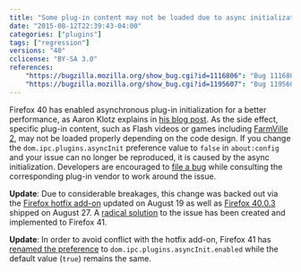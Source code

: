 ```yaml
---
title: "Some plug-in content may not be loaded due to async initialization"
date: "2015-08-12T22:39:43-04:00"
categories: ["plugins"]
tags: ["regression"]
versions: "40"
cclicense: "BY-SA 3.0"
references:
    "https://bugzilla.mozilla.org/show_bug.cgi?id=1116806": "Bug 1116806 - Let Asynchronous Plugin Initialization ride the train"
    "https://bugzilla.mozilla.org/show_bug.cgi?id=1195607": "Bug 1195607 - Async Plugin Init compatibility issues found on release channel"
---
```

Firefox 40 has enabled asynchronous plug-in initialization for a better performance, as Aaron Klotz explains in [his blog post](http://dblohm7.ca/blog/2014/06/17/asynchronous-plugin-initialization-an-introduction/). As the side effect, specific plug-in content, such as Flash videos or games including [FarmVille 2](https://bugzilla.mozilla.org/show_bug.cgi?id=1194958), may not be loaded properly depending on the code design. If you change the `dom.ipc.plugins.asyncInit` preference value to `false` in `about:config` and your issue can no longer be reproduced, it is caused by the async initialization. Developers are encouraged to [file a bug](https://bugzilla.mozilla.org/enter_bug.cgi?product=Core&component=Plug-ins&blocked=1195607) while consulting the corresponding plug-in vendor to work around the issue.

**Update**: Due to considerable breakages, this change was backed out via the [Firefox hotfix add-on](https://bugzilla.mozilla.org/show_bug.cgi?id=1196000) updated on <time datetime="2015-08-19">August 19</time> as well as [Firefox 40.0.3](https://bugzilla.mozilla.org/show_bug.cgi?id=1198590) shipped on <time datetime="2015-08-27">August 27</time>. A [radical solution](https://bugzilla.mozilla.org/show_bug.cgi?id=1194600) to the issue has been created and implemented to Firefox 41.

**Update**: In order to avoid conflict with the hotfix add-on, Firefox 41 has [renamed the preference](https://bugzilla.mozilla.org/show_bug.cgi?id=1200698) to `dom.ipc.plugins.asyncInit.enabled` while the default value (`true`) remains the same.
